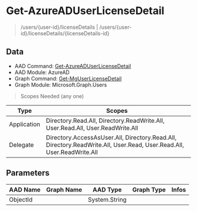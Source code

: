 # Get-AzureADUserLicenseDetail

> /users/{user-id}/licenseDetails | /users/{user-id}/licenseDetails/{licenseDetails-id}

## Data

+ AAD Command: [Get-AzureADUserLicenseDetail](https://docs.microsoft.com/en-us/powershell/module/AzureAD/Get-AzureADUserLicenseDetail)
+ AAD Module: AzureAD
+ Graph Command: [Get-MgUserLicenseDetail](https://docs.microsoft.com/en-us/powershell/module/Microsoft.Graph.Users/Get-MgUserLicenseDetail)
+ Graph Module: Microsoft.Graph.Users

> Scopes Needed (any one)

|Type|Scopes|
|---|---|
|Application|Directory.Read.All, Directory.ReadWrite.All, User.Read.All, User.ReadWrite.All|
|Delegate|Directory.AccessAsUser.All, Directory.Read.All, Directory.ReadWrite.All, User.Read, User.Read.All, User.ReadWrite.All|

## Parameters

|AAD Name|Graph Name|AAD Type|Graph Type|Infos|
|---|---|---|---|---|
|ObjectId||System.String|||

